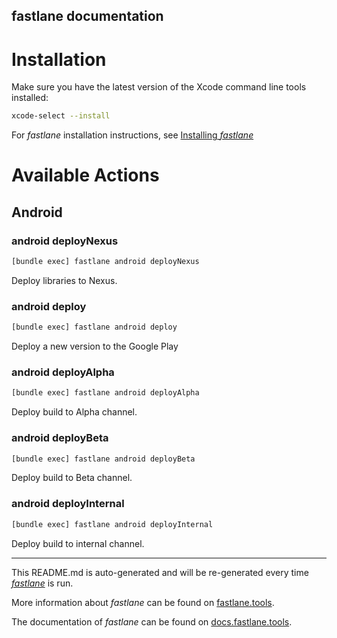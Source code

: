 fastlane documentation
----

# Installation

Make sure you have the latest version of the Xcode command line tools installed:

```sh
xcode-select --install
```

For _fastlane_ installation instructions, see [Installing _fastlane_](https://docs.fastlane.tools/#installing-fastlane)

# Available Actions

## Android

### android deployNexus

```sh
[bundle exec] fastlane android deployNexus
```

Deploy libraries to Nexus.

### android deploy

```sh
[bundle exec] fastlane android deploy
```

Deploy a new version to the Google Play

### android deployAlpha

```sh
[bundle exec] fastlane android deployAlpha
```

Deploy build to Alpha channel.

### android deployBeta

```sh
[bundle exec] fastlane android deployBeta
```

Deploy build to Beta channel.

### android deployInternal

```sh
[bundle exec] fastlane android deployInternal
```

Deploy build to internal channel.

----

This README.md is auto-generated and will be re-generated every time [_fastlane_](https://fastlane.tools) is run.

More information about _fastlane_ can be found on [fastlane.tools](https://fastlane.tools).

The documentation of _fastlane_ can be found on [docs.fastlane.tools](https://docs.fastlane.tools).
